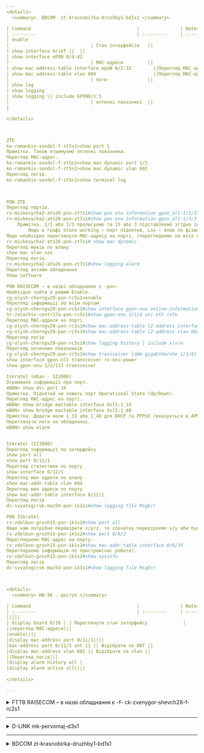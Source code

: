```yaml
--- 
<details>
  <summary>  BDCOM  zt-krasnobirka-druzhby1-bd1s1 </summary>

| Command                                       |               | Notes     |      |
| :--------                                     | :--------     | :-------- | :--- |
| enable
|                              | Стан інтерфейсів   ||
| show interface brief ||  ||
| show interface ePON 0/4:42
|                              | МАС-адреси         ||
| show mac address-table interface epoN 0/2:32        ||Перегляд МАС-адреси по порту ||
| show mac address-table vlan 604                     ||Перегляд МАС-адреси по vlan  ||
|                              | логи               ||
| show log 
| show logging
| show logging \| include EPON0/1:5
|                              | оптичні показникі  ||
|  

</details>



ZTE 
ko-romankiv-sondol-f-zt5s1>show port ½ 
Примітка. Також отримуємо оптичні показники. 
Перегляд МАС-адрес. 
ko-romankiv-sondol-f-zt5s1>show mac dynamic port 1/2 
ko-romankiv-sondol-f-zt5s1>show mac dynamic vlan 602 
Перегляд логів. 
ko-romankiv-sondol-f-zt5s1>show terminal log 

 

PON ZTE 
Перегляд портів. 
rv-mickevycha2-ats26-pon-zt7s1#show pon onu information gpon_olt-1/1/15 
rv-mickevycha2-ats26-pon-zt7s1#show pon onu information gpon_olt-1/3/3 
	Примітка. 1/1 або 1/3 прописуємо та 15 або 3 підставляємо згідно інформації в АРМ УС. 
		Якщо в графі State working – порт піднятий, Los – впав по фізиці, DyingGasp – «Доживає останнє», працює, але йому погано. 
Якщо необхідно переглянути МАС-адресу на порті. (переглядаємо на всіх портах) 
rv-mickevycha2-ats26-pon-zt7s1# show mac dynamic 
Перегляд маків по влану
show mac vlan xxx
Перегляд логів. 
rv-mickevycha2-ats26-pon-zt7s1#show logging alarm 
Перегляд аптайм обладнання
Show software 

PON RAISECOM – в назві обладнання є -pon- 
Необхідно зайти в режим Enable. 
cg-olysh-cherngv29-pon-rc5s1>enable 
Перегляд інформації по всім портам 
cg-olysh-cherngv29-pon-rc5s1#show interface gpon-onu online-information 
hr-zolochiv-centr27a-pon-rc5s1#show gpon-onu 1/1/4 uni eth info 
Перегляд МАС-адреси на порті 
cg-olysh-cherngv29-pon-rc5s1#show mac-address-table l2-address interface gpon-onu 1/1/10 
cg-olysh-cherngv29-pon-rc5s1#show mac-address-table l2-address vlan 602 
Перегляд логів 
cg-olysh-cherngv29-pon-rc5s1#show logging history | include x/x/x 
Перегляд оптичних показників 
cg-olysh-cherngv29-pon-rc5s1#show transceiver [ddm gigaEthernte 1/1/0] 
show interface gpon-olt transceiver rx-onu-power  
show gpon-onu 1/2/113 transceiver 

Iskratel (mban - SI2000)
Отримання інформації про порт. 
mBAN> show dsl port 18 
Примітка. Піднятий чи лежить порт Operational State (Up/Down). 
Перегляд МАС-адрес на порті. 
mBAN> show bridge mactable interface dsl5:1_33 
mBAN> show bridge mactable interface dsl5:1_40 
Примітка. Додати коли 1_33 або 1_40 для DHCP та PPPoE (вказується в АРМУС). Може бути лише в одному з них, в разі відсутності в обох командах – МАС-адреса відсутня. 
Переглянути логи на обладнанні. 
mBAN> show alarm 


Iskratel (SI3000)
Перегляд інформації по інтерфейсу
show port all
show port 0/12/1
Перегляд статистики по порту
show interface 0/12/1
Перегляд мак адреси по влану
show mac-addr-table vlan 604
Перегляд мак адреси по порту
show mac-addr-table interface 0/12/1
Перегляд логів 
dc-svyatogirsk-maz54-pon-ik1s1#show logging file MsgErr 

PON ISkratel 
rv-zdolbun-grush15-pon-ik1s2#show port all 
Якщо нам потрібно перевірити х/y/z, то спочатку перевіряємо x/y аби були в Up. Якщо Down – нема сенсу далі перевіряти. 
rv-zdolbun-grush15-pon-ik1s2#show port 0/6/2 
Переглядаємо МАС-адрес на порту. 
rv-zdolbun-grush15-pon-ik1s2#show mac-addr-table interface 0/6/35 
Переглядаємо інформацію по пристрою(час роботи). 
rv-zdolbun-grush15-pon-ik1s2#show sysinfo 
Перегляд логів
dc-svyatogirsk-maz54-pon-ik1s1#show logging file MsgErr 



<details>
  <summary> HW-56 - доступ </summary>

| Command                                       |               | Notes     |      |
| :--------                                     | :--------     | :-------- | :--- |
|||||
| display board 0/16 | | Переглянути стан інтерфейсу             |       
||перегляд МАС-адреси|||
|enable||||
|display mac-address port 0/11/1||||
|mac-address port 0/11/1 ont 11 || Відібрати по ONT ||
|display mac-address vlan 602 || Відібрати по vlan ||
||Перегляд логів|||
|display alarm history all |
|display alarm active all||||
	
</details>

--- 
```

<details>
  <summary>  FTTB RAISECOM – в назві обладнання є -f-  ck-zvenygor-shevch28-f-rc2s1 </summary>

| Command                                       |               | Notes     |      |
| :--------                                     | :--------     | :-------- | :--- |
|show interface brief ||Перегляд інформації по всіх портах. ||
||Перегляд МАС-адреси
|show mac-address dynamic gigaethernet 1/1/23  ||Перегляд МАС-адреси по порту ||
|show mac-address dynamic vlan 602             ||Перегляд МАС-адреси по vlan  ||
||Перегляд логів ||
|show logging history 
|show logging buffer 
|show logging buffer \| include 1/1/23 
|show alarm log \| include 1/18 
||Перегляд оптичних показників порту ||
| show transceiver ddm gigaethernet 1/1/28 
| show transceiver ddm alarm history ||Перегляд історії помилок оптичних показників ||

</details>

--- 
<details>
  <summary>  D-LINK mk-pervomaj-d3s1 </summary>

| Command                                       |               | Notes     |      |
| :--------                                     | :--------     | :-------- | :--- |
|                              | Стан інтерфейсів   ||
| show ports || 1000/full/none LinkDown ||
|                              | МАС-адреси         ||
| show fdb  port 2                ||Перегляд МАС-адреси по порту ||
| show fdb vlanid 604             ||Перегляд МАС-адреси по vlan  ||
|                              | логи               ||
| show log 
| show logging buffer 
| show logging buffer \| include 1/1/23 
| show alarm log \| include 1/18 
|                              | оптичні показникі  ||
| show ddm ports status 

</details>

--- 
<details>
  <summary>  BDCOM  zt-krasnobirka-druzhby1-bd1s1 </summary>

| Command                                       |               | Notes     |      |
| :--------                                     | :--------     | :-------- | :--- |
| enable
|                              | Стан інтерфейсів   ||
| show interface brief ||  ||
| show interface ePON 0/4:42
|                              | МАС-адреси         ||
| show mac address-table interface epoN 0/2:32        ||Перегляд МАС-адреси по порту ||
| show mac address-table vlan 604                     ||Перегляд МАС-адреси по vlan  ||
|                              | логи               ||
| show log 
| show logging
| show logging \| include EPON0/1:5
|                              | оптичні показникі  ||
|  

</details>
